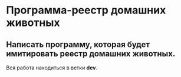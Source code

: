 # Программа-реестр домашних животных

## Написать программу, которая будет имитировать реестр домашних животных. 

Вся работа находиться в ветки **dev**.
